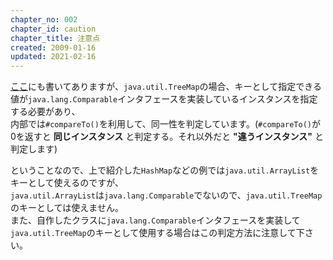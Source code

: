 ```yaml
---
chapter_no: 002
chapter_id: caution
chapter_title: 注意点
created: 2009-01-16
updated: 2021-02-16
---
```

[ここ](https://sleepy-yoshi.hatenablog.com/entry/20080123/p1)にも書いてありますが、`java.util.TreeMap`の場合、キーとして指定できる値が`java.lang.Comparable`インタフェースを実装しているインスタンスを指定する必要があり、  
内部では`#compareTo()`を利用して、同一性を判定しています。(`#compareTo()`が0を返すと **同じインスタンス** と判定する。それ以外だと **"違うインスタンス"** と判定します)  

ということなので、上で紹介した`HashMap`などの例では`java.util.ArrayList`をキーとして使えるのですが、  
`java.util.ArrayList`は`java.lang.Comparable`でないので、`java.util.TreeMap`のキーとしては使えません。  
また、自作したクラスに`java.lang.Comparable`インタフェースを実装して`java.util.TreeMap`のキーとして使用する場合はこの判定方法に注意して下さい。
